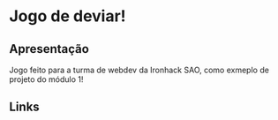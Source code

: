 # Jogo de deviar!

## Apresentação
Jogo feito para a turma de webdev da Ironhack SAO, como exmeplo de projeto do módulo 1!

## Links

